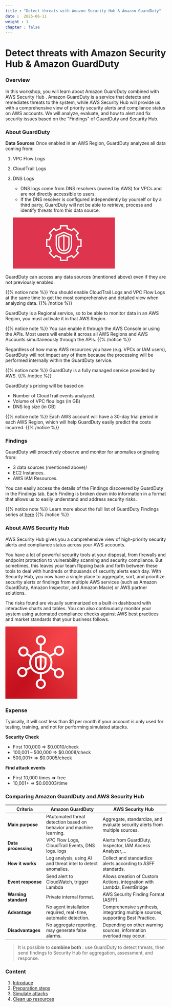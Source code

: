 ```yaml
---
title : "Detect threats with Amazon Security Hub & Amazon GuardDuty"
date :  2025-06-11
weight : 1 
chapter : false
---
```

# Detect threats with Amazon Security Hub & Amazon GuardDuty

### Overview

In this workshop, you will learn about Amazon GuardDuty combined with AWS Security Hub . Amazon GuardDuty is a service that detects and remediates threats to the system, while AWS Security Hub will provide us with a comprehensive view of priority security alerts and compliance status on AWS accounts. We will analyze, evaluate, and how to alert and fix security issues based on the "Findings" of GuardDuty and Security Hub.

 ### About GuardDuty
 **Data Sources**
 Once enabled in an AWS Region, GuardDuty analyzes all data coming from:
 1. VPC Flow Logs
 2. CloudTrail Logs
 3. DNS Logs
    - DNS logs come from DNS resolvers (owned by AWS) for VPCs and are not directly accessible to users.
    - If the DNS resolver is configured independently by yourself or by a third party, GuardDuty will not be able to retrieve, process and identify threats from this data source.

    ![GuardDuty](/images/1.png) 
    
GuardDuty can access any data sources (mentioned above) even if they are not previously enabled.

{{% notice note %}}
You should enable CloudTrail Logs and VPC Flow Logs at the same time to get the most comprehensive and detailed view when analyzing data.
{{% /notice %}}

GuardDuty is a Regional service, so to be able to monitor data in an AWS Region, you must activate it in that AWS Region.

{{% notice note %}}
You can enable it through the AWS Console or using the APIs. Most users will enable it across all AWS Regions and AWS Accounts simultaneously through the APIs.
{{% /notice %}}

Regardless of how many AWS resources you have (e.g. VPCs or IAM users), GuardDuty will not impact any of them because the processing will be performed internally within the GuardDuty service.

{{% notice note %}}
GuardDuty is a fully managed service provided by AWS.
{{% /notice %}}

GuardDuty's pricing will be based on

- Number of CloudTrail events analyzed.
- Volume of VPC floư logs (in GB)
- DNS log size (in GB)

{{% notice note %}}
Each AWS account will have a 30-day trial period in each AWS Region, which will help GuardDuty easily predict the costs incurred.
{{% /notice %}}

### Findings
GuardDuty will proactively observe and monitor for anomalies originating from:
- 3 data sources (mentioned above)/
- EC2 Instances.
- AWS IAM Resources. 

You can easily access the details of the Findings discovered by GuardDuty in the Findings tab. Each Finding is broken down into information in a format that allows us to easily understand and address security risks.

{{% notice note %}}
Learn more about the full list of GuardDuty Findings series at [here](https://docs.aws.amazon.com/guardduty/latest/ug/guardduty_finding-format.html)
{{% /notice %}}

### About AWS Security Hub
AWS Security Hub gives you a comprehensive view of high-priority security alerts and compliance status across your AWS accounts.

You have a lot of powerful security tools at your disposal, from firewalls and endpoint protection to vulnerability scanning and security compliance. But sometimes, this leaves your team flipping back and forth between these tools to deal with hundreds or thousands of security alerts each day. With Security Hub, you now have a single place to aggregate, sort, and prioritize security alerts or findings from multiple AWS services (such as Amazon GuardDuty, Amazon Inspector, and Amazon Macie) or AWS partner solutions.

The risks found are visually summarized on a built-in dashboard with interactive charts and tables. You can also continuously monitor your system using automated compliance checks against AWS best practices and market standards that your business follows.

![SecurityHub](/images/2.jpeg)

### Expense
Typically, it will cost less than $1 per month if your account is only used for testing, training, and not for performing simulated attacks.

**Security Check**
- First 100,000 => $0.0010/check
- 100,001 – 500,000 => $0.0008/check
- 500,001+ => $0.0005/check

**Find attack events**
- First 10,000 times => free
- 10,001+ => $0.00003/time

### Comparing Amazon GuardDuty and AWS Security Hub

| Criteria                  | Amazon GuardDuty                                                                 | AWS Security Hub                                                              |
|---------------------------|----------------------------------------------------------------------------------|-------------------------------------------------------------------------------|
| **Main purpose**        | PAutomated threat detection based on behavior and machine learning.               | Aggregate, standardize, and evaluate security alerts from multiple sources.          |
| **Data processing**         | VPC Flow Logs, CloudTrail Events, DNS logs. logs                                       | Alerts from GuardDuty, Inspector, IAM Access Analyzer,…                    |
| **How it works**        | Log analysis, using AI and threat intel to detect anomalies.               | Collect and standardize alerts according to ASFF standards.                               |
| **Event response**      | Send alert to CloudWatch, trigger Lambda                                    | Allows creation of Custom Actions, integration with Lambda, EventBridge                |
| **Warning standard**        | Private internal format.                                                             | AWS Security Finding Format (ASFF).                                           |
| **Advantage**               |  No agent installation required, real-time, automatic detection.                      |  Comprehensive synthesis, integrating multiple sources, supporting Best Practice.     |
| **Disadvantages**            |  No aggregate reporting, may generate false alarms.                         |  Depending on other warning sources, information overload may occur.            |

> It is possible to **combine both** : use GuardDuty to detect threats, then send findings to Security Hub for aggregation, assessment, and response.



### Content

 1. [Introduce](1-introduce/)
 2. [Preparation steps](2-Prerequiste/)
 3. [Simulate attacks](3-Simulateattacks/)
 4. [Clean up resources](4-cleanup/)

